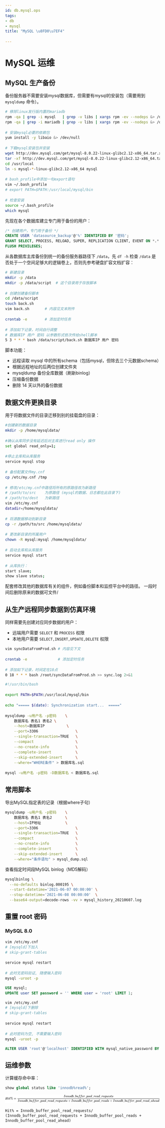 ```yaml
---
id: db.mysql.ops
tags:
- db
- mysql
title: "MySQL \u8FD0\u7EF4"

---
```



# MySQL 运维


## MySQL 生产备份
备份服务器不需要安装mysql数据库，但需要有mysql的安装包（需要用到 `mysqldump` 命令）。
```bash
# 移除linux发行版内置的mariadb
rpm -qa | grep -i mysql   | grep -v libs | xargs rpm -ev --nodeps &> /dev/null
rpm -qa | grep -i mariadb | grep -v libs | xargs rpm -ev --nodeps &> /dev/null

# 安装mysql必要的依赖包
yum install -y libaio &> /dev/null

# 下载mysql安装包并安装
wget http://dev.mysql.com/get/mysql-8.0.22-linux-glibc2.12-x86_64.tar.xz
tar -xf http://dev.mysql.com/get/mysql-8.0.22-linux-glibc2.12-x86_64.tar.xz -C /usr/local
cd /usr/local
ln -s mysql-*-linux-glibc2.12-x86_64 mysql

# bash_profile中添加一句export语句
vim ~/.bash_profile
# export PATH=$PATH:/usr/local/mysql/bin

# 检查安装
source ~/.bash_profile
which mysql
```
先现在各个数据库建立专门用于备份的用户：
```sql
/* 创建用户，专门用于备份 */
CREATE USER 'datasource_backup'@'%' IDENTIFIED BY '密码';
GRANT SELECT, PROCESS, RELOAD, SUPER, REPLICATION CLIENT, EVENT ON *.* TO 'datasource_backup'@'%';
FLUSH PRIVILEGES;
```
从各数据库主库备份到统一的备份服务器路径下 `/data`，先 `df -h` 检查 `/data` 是否处于一个空间足够大的逻辑卷上，否则先参考硬盘扩容文档扩容：
```bash
# 新建目录
mkdir -p /data
mkdir -p /data/script  # 这个目录用于存放脚本

# 创建创建备份脚本
cd /data/script
touch back.sh 
vim back.sh       # 内容见文末附件

crontab -e        # 添加定时任务

# 添加如下记录，时间自行调整
# 数据库IP 用户 密码 以参数形式依次传给shell脚本
5 3 * * * bash /data/script/back.sh 数据库IP 用户 密码
```
脚本功能：

- 远程读取 mysql 中的所有schema（包括mysql，但除去三个元数据schema）
- 根据远程地址的后两位创建文件夹
- mysqldump 备份全库数据（刷新binlog）
- 压缩备份数据
- 删除 14 天以外的备份数据


## 数据文件更换目录
用于将数据文件的目录迁移到别的挂载盘的目录：
```bash
#创建新的数据目录
mkdir -p /home/mysqldata/

#确认从库同步没有延迟后对主库进行read only 操作
set global read_only=1;

#停止主库和从库服务
service mysql stop

# 备份配置文件my.cnf
cp /etc/my.cnf /tmp

# 修改/etc/my.cnf中路径将所有的原路径改为新路径
# /path/to/src    为原路径 (mysql的数据、日志都在此目录下)
# /path/to/dest   为新路径
vim /etc/my.cnf
datadir=/home/mysqldata/

# 将源数据移动到新目录
cp -r /path/to/src /home/mysqldata/

# 更改新目录的所属用户
chown -R mysql:mysql /home/mysqldata/

# 启动主库和从库服务
service mysql start

# 从库执行：
start slave;
show slave status;
```
配套修改其他的数据库有关的组件，例如备份脚本和监控平台中的路径。
一段时间后删除原来的数据可文件/


## 从生产远程同步数据到仿真环境
同样需要先创建对应同步数据的用户：

- 远端用户需要 `SELECT` 和 `PROCESS` 权限
- 本地用户需要 `SELECT,INSERT,UPDATE,DELETE` 权限
```bash
vim syncDataFromProd.sh # 内容见下文

crontab -e              # 添加定时任务

# 添加如下记录，时间定在18点
0 18 * * * bash /root/syncDataFromProd.sh >> sync.log 2>&1
```
```bash
#!/usr/bin/bash

export PATH=$PATH:/usr/local/mysql/bin

echo "===== $(date): Synchronization start...  ====="

mysqldump -u用户名 -p密码    \
    数据库名 表名1 表名2 \
    --host=数据库IP          \
    --port=3306                 \
    --single-transaction=TRUE   \
    --compact                   \
    --no-create-info            \
    --complete-insert           \
    --skip-extended-insert      \
    --where="WHERE条件" > 数据库名.sql

mysql -u用户名 -p密码 -D数据库名 < 数据库名.sql
```


## 常用脚本
导出MySQL指定表的记录（根据where子句）
```bash
mysqldump -u用户名 -p密码    \
    数据库名 表名1 表名2      \
    --host=IP地址           \
    --port=3306                 \
    --single-transaction=TRUE   \
    --compact                   \
    --no-create-info            \
    --complete-insert           \
    --skip-extended-insert      \
    --where="条件语句" > mysql_dump.sql
```
查看指定时间段MySQL binlog（MD5解码）
```bash
mysqlbinlog \
  --no-defaults binlog.000195 \
  --start-datetime='2021-06-07 00:00:00' \
  --stop-datetime='2021-06-08 00:00:00'  \
  --base64-output=decode-rows -vv > mysql_history_20210607.log
```


## 重置 root 密码


### MySQL 8.0
```bash
vim /etc/my.cnf
# [mysqld]下加入
# skip-grant-tables

service mysql restart

# 此时无密码验证, 随便输入密码
mysql -uroot -p
```
```sql
USE mysql;
UPDATE user SET password = '' WHERE user = 'root' LIMIT 1;
```
```bash
vim /etc/my.cnf
# [mysqld]下删除
# skip-grant-tables

service mysql restart

# 此时密码为空, 不需要输入密码
mysql -uroot -p
```
```sql
ALTER USER 'root'@'localhost' IDENTIFIED WITH mysql_native_password BY 'root'; 
```


## 运维参数
计算缓存命中率：
```sql
show global status like 'innodb%read%';
```
![](./../assets/8006547ca5422f8253214655e6bf236a.svg)

```
Hit% = Innodb_buffer_pool_read_requests/ (Innodb_buffer_pool_read_requests + Innodb_buffer_pool_reads + Innodb_buffer_pool_read_ahead)
```
